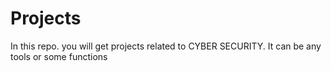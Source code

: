 # Projects
In this repo. you will get projects related to CYBER SECURITY. It can be any tools or some functions
